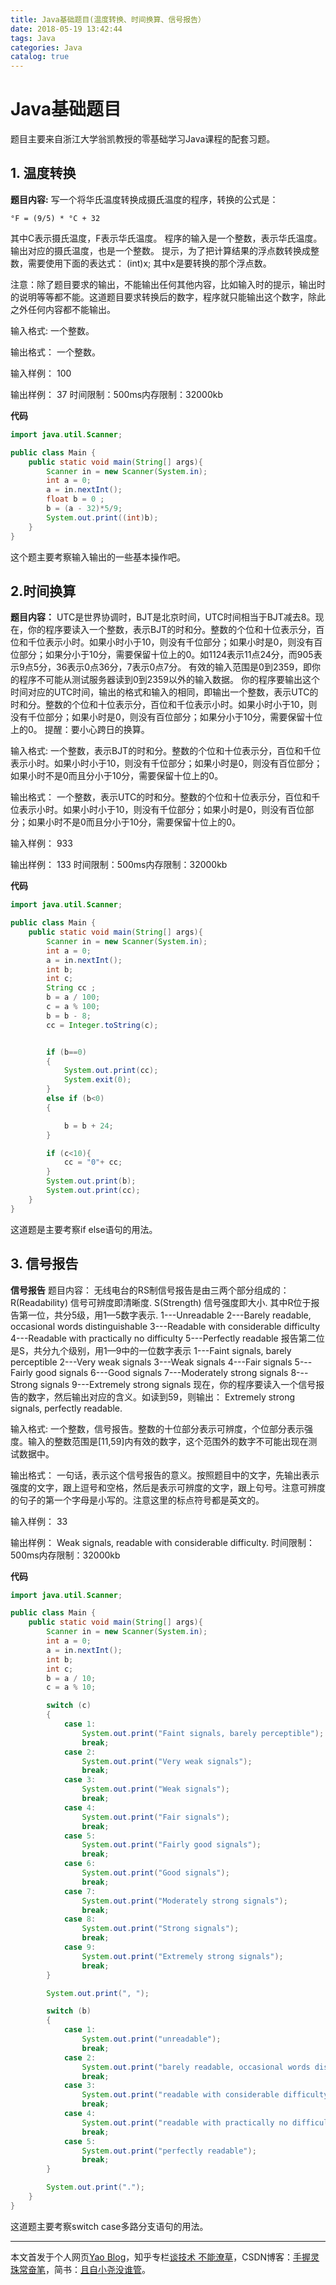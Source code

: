 ```yaml
---
title: Java基础题目(温度转换、时间换算、信号报告）
date: 2018-05-19 13:42:44
tags: Java
categories: Java
catalog: true
---
```

# Java基础题目
题目主要来自浙江大学翁凯教授的零基础学习Java课程的配套习题。
## 1. 温度转换
**题目内容:**
写一个将华氏温度转换成摄氏温度的程序，转换的公式是：

    °F = (9/5) * °C + 32

其中C表示摄氏温度，F表示华氏温度。
程序的输入是一个整数，表示华氏温度。输出对应的摄氏温度，也是一个整数。
提示，为了把计算结果的浮点数转换成整数，需要使用下面的表达式：
    (int)x;
其中x是要转换的那个浮点数。

注意：除了题目要求的输出，不能输出任何其他内容，比如输入时的提示，输出时的说明等等都不能。这道题目要求转换后的数字，程序就只能输出这个数字，除此之外任何内容都不能输出。

输入格式:
一个整数。

输出格式：
一个整数。

输入样例：
100

输出样例：
37
时间限制：500ms内存限制：32000kb

**代码**

```java
import java.util.Scanner;

public class Main {
    public static void main(String[] args){
        Scanner in = new Scanner(System.in);
        int a = 0;
        a = in.nextInt();
        float b = 0 ;
        b = (a - 32)*5/9;
        System.out.print((int)b);
    }
}

```
这个题主要考察输入输出的一些基本操作吧。

## 2.时间换算

**题目内容：**
UTC是世界协调时，BJT是北京时间，UTC时间相当于BJT减去8。现在，你的程序要读入一个整数，表示BJT的时和分。整数的个位和十位表示分，百位和千位表示小时。如果小时小于10，则没有千位部分；如果小时是0，则没有百位部分；如果分小于10分，需要保留十位上的0。如1124表示11点24分，而905表示9点5分，36表示0点36分，7表示0点7分。
有效的输入范围是0到2359，即你的程序不可能从测试服务器读到0到2359以外的输入数据。
你的程序要输出这个时间对应的UTC时间，输出的格式和输入的相同，即输出一个整数，表示UTC的时和分。整数的个位和十位表示分，百位和千位表示小时。如果小时小于10，则没有千位部分；如果小时是0，则没有百位部分；如果分小于10分，需要保留十位上的0。
提醒：要小心跨日的换算。

输入格式:
一个整数，表示BJT的时和分。整数的个位和十位表示分，百位和千位表示小时。如果小时小于10，则没有千位部分；如果小时是0，则没有百位部分；如果小时不是0而且分小于10分，需要保留十位上的0。

输出格式：
一个整数，表示UTC的时和分。整数的个位和十位表示分，百位和千位表示小时。如果小时小于10，则没有千位部分；如果小时是0，则没有百位部分；如果小时不是0而且分小于10分，需要保留十位上的0。

输入样例：
933

输出样例：
133
时间限制：500ms内存限制：32000kb

**代码**

```java
import java.util.Scanner;

public class Main {
    public static void main(String[] args){
        Scanner in = new Scanner(System.in);
        int a = 0;
        a = in.nextInt();
        int b;
        int c;
        String cc ;
        b = a / 100;
        c = a % 100;
        b = b - 8;
        cc = Integer.toString(c);


        if (b==0)
        {
            System.out.print(cc);
            System.exit(0);
        }
        else if (b<0)
        {

            b = b + 24;
        }

        if (c<10){
            cc = "0"+ cc;
        }
        System.out.print(b);
        System.out.print(cc);
    }
}
```
这道题是主要考察if else语句的用法。

## 3. 信号报告
**信号报告**
题目内容：
无线电台的RS制信号报告是由三两个部分组成的：
R(Readability) 信号可辨度即清晰度.
S(Strength)    信号强度即大小.
其中R位于报告第一位，共分5级，用1—5数字表示.
1---Unreadable
2---Barely readable, occasional words distinguishable
3---Readable with considerable difficulty
4---Readable with practically no difficulty
5---Perfectly readable
报告第二位是S，共分九个级别，用1—9中的一位数字表示
1---Faint signals, barely perceptible
2---Very weak signals
3---Weak signals
4---Fair signals
5---Fairly good signals
6---Good signals
7---Moderately strong signals
8---Strong signals
9---Extremely strong signals
现在，你的程序要读入一个信号报告的数字，然后输出对应的含义。如读到59，则输出：
Extremely strong signals, perfectly readable.

输入格式:
一个整数，信号报告。整数的十位部分表示可辨度，个位部分表示强度。输入的整数范围是[11,59]内有效的数字，这个范围外的数字不可能出现在测试数据中。

输出格式：
一句话，表示这个信号报告的意义。按照题目中的文字，先输出表示强度的文字，跟上逗号和空格，然后是表示可辨度的文字，跟上句号。注意可辨度的句子的第一个字母是小写的。注意这里的标点符号都是英文的。

输入样例：
33

输出样例：
Weak signals, readable with considerable difficulty.
时间限制：500ms内存限制：32000kb

**代码**

```Java
import java.util.Scanner;

public class Main {
    public static void main(String[] args){
        Scanner in = new Scanner(System.in);
        int a = 0;
        a = in.nextInt();
        int b;
        int c;
        b = a / 10;
        c = a % 10;

        switch (c)
        {
            case 1:
                System.out.print("Faint signals, barely perceptible");
                break;
            case 2:
                System.out.print("Very weak signals");
                break;
            case 3:
                System.out.print("Weak signals");
                break;
            case 4:
                System.out.print("Fair signals");
                break;
            case 5:
                System.out.print("Fairly good signals");
                break;
            case 6:
                System.out.print("Good signals");
                break;
            case 7:
                System.out.print("Moderately strong signals");
                break;
            case 8:
                System.out.print("Strong signals");
                break;
            case 9:
                System.out.print("Extremely strong signals");
                break;
        }

        System.out.print(", ");

        switch (b)
        {
            case 1:
                System.out.print("unreadable");
                break;
            case 2:
                System.out.print("barely readable, occasional words distinguishable");
                break;
            case 3:
                System.out.print("readable with considerable difficulty");
                break;
            case 4:
                System.out.print("readable with practically no difficulty");
                break;
            case 5:
                System.out.print("perfectly readable");
                break;
        }

        System.out.print(".");
    }
}

```


这道题主要考察switch case多路分支语句的用法。

***
本文首发于个人网页[Yao Blog](http://liyaolife.com)，知乎专栏[谈技术 不能潦草](https://zhuanlan.zhihu.com/c_175317330)，CSDN博客：[手握灵珠常奋笔](https://blog.csdn.net/GeneralLi95)，简书：[且自小尧没谁管](https://www.jianshu.com/u/2ad44a001d34)。
